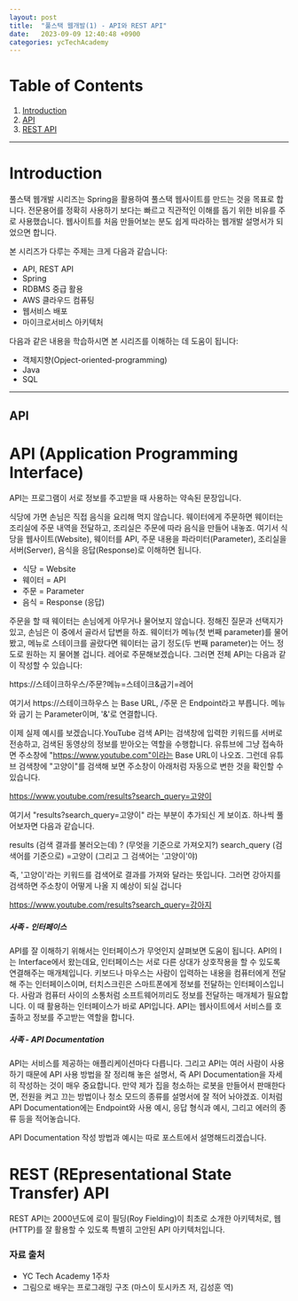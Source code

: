```yaml
---
layout: post
title:  "풀스택 웹개발(1) - API와 REST API"
date:   2023-09-09 12:40:48 +0900
categories: ycTechAcademy
---
```




# Table of Contents
1. [Introduction](#introduction)
2. [API](#api)
3. [REST API](#rest-representational-state-transfer-api)

---
# Introduction
풀스택 웹개발 시리즈는 Spring을 활용하여 풀스택 웹사이트를 만드는 것을 목표로 합니다.
전문용어를 정확히 사용하기 보다는 빠르고 직관적인 이해를 돕기 위한 비유를 주로 사용했습니다.
웹사이트를 처음 만들어보는 분도 쉽게 따라하는 웹개발 설명서가 되었으면 합니다.

본 시리즈가 다루는 주제는 크게 다음과 같습니다:
- API, REST API
- Spring
- RDBMS 중급 활용
- AWS 클라우드 컴퓨팅
- 웹서비스 배포
- 마이크로서비스 아키텍처

다음과 같은 내용을 학습하시면 본 시리즈를 이해하는 데 도움이 됩니다:
- 객체지향(Opject-oriented-programming)
- Java
- SQL
---



## API

# API (Application Programming Interface)

API는 프로그램이 서로 정보를 주고받을 때 사용하는 약속된 문장입니다.

식당에 가면 손님은 직접 음식을 요리해 먹지 않습니다. 웨이터에게 주문하면 웨이터는 조리실에 주문 내역을 전달하고, 조리실은 주문에 따라 음식을 만들어 내놓죠. 여기서 식당을 웹사이트(Website), 웨이터를 API, 주문 내용을 파라미터(Parameter), 조리실을 서버(Server), 음식을 응답(Response)로 이해하면 됩니다.

- 식당 = Website
- 웨이터 = API
- 주문 = Parameter
- 음식 = Response (응답)

주문을 할 때 웨이터는 손님에게 아무거나 물어보지 않습니다. 정해진 질문과 선택지가 있고, 손님은 이 중에서 골라서 답변을 하죠. 웨이터가 메뉴(첫 번째 parameter)를 물어봤고, 메뉴로 스테이크를 골랐다면 웨이터는 굽기 정도(두 번째 parameter)는 어느 정도로 원하는 지 물어볼 겁니다. 레어로 주문해보겠습니다. 그러면 전체 API는 다음과 같이 작성할 수 있습니다:

https://스테이크하우스/주문?메뉴=스테이크&굽기=레어

여기서 https://스테이크하우스 는 Base URL, /주문 은 Endpoint라고 부릅니다. 메뉴와 굽기 는 Parameter이며, '&'로 연결합니다.

이제 실제 예시를 보겠습니다.YouTube 검색 API는 검색창에 입력한 키워드를 서버로 전송하고, 검색된 동영상의 정보를 받아오는 역할을 수행합니다.
유튜브에 그냥 접속하면 주소창에 "https://www.youtube.com"이라는 Base URL이 나오죠. 그런데 유튜브 검색창에 "고양이"를 검색해 보면 주소창이 아래처럼 자동으로 변한 것을 확인할 수 있습니다.

https://www.youtube.com/results?search_query=고양이

여기서 "results?search_query=고양이" 라는 부분이 추가되신 게 보이죠.
하나씩 풀어보자면 다음과 같습니다.

results (검색 결과를 불러오는데) ? (무엇을 기준으로 가져오지?) search_query (검색어를 기준으로) =고양이 (그리고 그 검색어는 '고양이'야)

즉, '고양이'라는 키워드를 검색어로 결과를 가져와 달라는 뜻입니다.
그러면 강아지를 검색하면 주소창이 어떻게 나올 지 예상이 되실 겁니다

https://www.youtube.com/results?search_query=강아지


##### 사족 - 인터페이스
API를 잘 이해하기 위해서는 인터페이스가 무엇인지 살펴보면 도움이 됩니다. API의 I는 Interface에서 왔는데요, 인터페이스는 서로 다른 상대가 상호작용을 할 수 있도록 연결해주는 매개체입니다. 키보드나 마우스는 사람이 입력하는 내용을 컴퓨터에게 전달해 주는 인터페이스이며, 터치스크린은 스마트폰에게 정보를 전달하는 인터페이스입니다. 사람과 컴퓨터 사이의 소통처럼 소프트웨어끼리도 정보를 전달하는 매개체가 필요합니다. 이 때 활용하는 인터페이스가 바로 API입니다. API는 웹사이트에서 서비스를 호출하고 정보를 주고받는 역할을 합니다.

##### 사족 - API Documentation
API는 서비스를 제공하는 애플리케이션마다 다릅니다. 그리고 API는 여러 사람이 사용하기 때문에 API 사용 방법을 잘 정리해 놓은 설명서, 즉 API Documentation을 자세히 작성하는 것이 매우 중요합니다. 만약 제가 집을 청소하는 로봇을 만들어서 판매한다면, 전원을 켜고 끄는 방법이나 청소 모드의 종류를 설명서에 잘 적어 놔야겠죠. 이처럼 API Documentation에는 Endpoint와 사용 예시, 응답 형식과 예시, 그리고 에러의 종류 등을 적어놓습니다.

API Documentation 작성 방법과 예시는 따로 포스트에서 설명해드리겠습니다.


# REST (REpresentational State Transfer) API
REST API는 2000년도에 로이 필딩(Roy Fielding)이 최초로 소개한 아키텍처로, 웹(HTTP)를 잘 활용할 수 있도록 특별히 고안된 API 아키텍처입니다.



### 자료 출처
- YC Tech Academy 1주차
- 그림으로 배우는 프로그래밍 구조 (마스이 토시카츠 저, 김성훈 역)